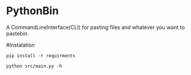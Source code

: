 # PythonBin
A CommandLineInterface(CLI) for pasting files and whatever you want to pastebin.

#Instalation

`pip install -r requirments`

`python src/main.py -h`
